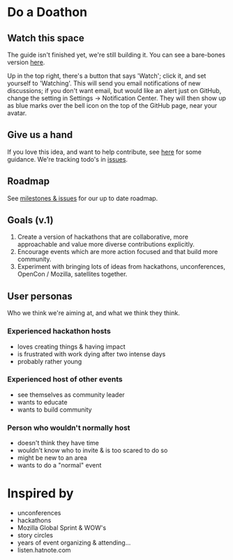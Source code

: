 <!-- Note: This is for talking about the project itself & encouraging contribution. Index.md describes doathons -->

# Do a Doathon

## Watch this space
The guide isn't finished yet, we're still building it. You can see a bare-bones version [here](https://github.com/sparcopen/do-a-doathon/tree/master/guide).

Up in the top right, there's a button that says 'Watch'; click it, and set yourself to 'Watching'. This will send you email notifications of new discussions; if you don't want email, but would like an alert just on GitHub, change the setting in Settings -> Notification Center. They will then show up as blue marks over the bell icon on the top of the GitHub page, near your avatar.

## Give us a hand

If you love this idea, and want to help contribute, see [here](https://github.com/sparcopen/do-a-doathon/blob/master/CONTRIBUTING.md) for some guidance. We're tracking todo's in [issues](https://github.com/sparcopen/do-a-doathon/issues).

## Roadmap

See [milestones & issues](https://github.com/sparcopen/do-a-doathon/issues) for our up to date roadmap.

## Goals (v.1)

1. Create a version of hackathons that are collaborative, more approachable and value more diverse contributions explicitly.
2. Encourage events which are more action focused and that build more community.
3. Experiment with bringing lots of ideas from hackathons, unconferences, OpenCon / Mozilla, satellites together.

## User personas

Who we think we're aiming at, and what we think they think.

### Experienced hackathon hosts

* loves creating things & having impact
* is frustrated with work dying after two intense days
* probably rather young

### Experienced host of other events

* see themselves as community leader
* wants to educate
* wants to build community

### Person who wouldn't normally host

* doesn't think they have time
* wouldn't know who to invite & is too scared to do so
* might be new to an area
* wants to do a "normal" event

# Inspired by

* unconferences
* hackathons
* Mozilla Global Sprint & WOW's
* story circles
* years of event organizing & attending...
* listen.hatnote.com
